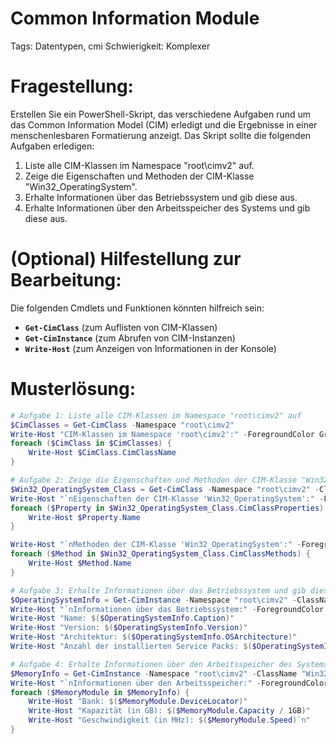 # Common Information Module

Tags: Datentypen, cmi
Schwierigkeit: Komplexer

# Fragestellung:

Erstellen Sie ein PowerShell-Skript, das verschiedene Aufgaben rund um das Common Information Model (CIM) erledigt und die Ergebnisse in einer menschenlesbaren Formatierung anzeigt. Das Skript sollte die folgenden Aufgaben erledigen:

1. Liste alle CIM-Klassen im Namespace "root\cimv2" auf.
2. Zeige die Eigenschaften und Methoden der CIM-Klasse "Win32_OperatingSystem".
3. Erhalte Informationen über das Betriebssystem und gib diese aus.
4. Erhalte Informationen über den Arbeitsspeicher des Systems und gib diese aus.

# (Optional) Hilfestellung zur Bearbeitung:

Die folgenden Cmdlets und Funktionen könnten hilfreich sein:

- **`Get-CimClass`** (zum Auflisten von CIM-Klassen)
- **`Get-CimInstance`** (zum Abrufen von CIM-Instanzen)
- **`Write-Host`** (zum Anzeigen von Informationen in der Konsole)

# Musterlösung:

```powershell
# Aufgabe 1: Liste alle CIM-Klassen im Namespace "root\cimv2" auf
$CimClasses = Get-CimClass -Namespace "root\cimv2"
Write-Host "CIM-Klassen im Namespace 'root\cimv2':" -ForegroundColor Green
foreach ($CimClass in $CimClasses) {
    Write-Host $CimClass.CimClassName
}

# Aufgabe 2: Zeige die Eigenschaften und Methoden der CIM-Klasse "Win32_OperatingSystem"
$Win32_OperatingSystem_Class = Get-CimClass -Namespace "root\cimv2" -ClassName "Win32_OperatingSystem"
Write-Host "`nEigenschaften der CIM-Klasse 'Win32_OperatingSystem':" -ForegroundColor Green
foreach ($Property in $Win32_OperatingSystem_Class.CimClassProperties) {
    Write-Host $Property.Name
}

Write-Host "`nMethoden der CIM-Klasse 'Win32_OperatingSystem':" -ForegroundColor Green
foreach ($Method in $Win32_OperatingSystem_Class.CimClassMethods) {
    Write-Host $Method.Name
}

# Aufgabe 3: Erhalte Informationen über das Betriebssystem und gib diese aus
$OperatingSystemInfo = Get-CimInstance -Namespace "root\cimv2" -ClassName "Win32_OperatingSystem"
Write-Host "`nInformationen über das Betriebssystem:" -ForegroundColor Green
Write-Host "Name: $($OperatingSystemInfo.Caption)"
Write-Host "Version: $($OperatingSystemInfo.Version)"
Write-Host "Architektur: $($OperatingSystemInfo.OSArchitecture)"
Write-Host "Anzahl der installierten Service Packs: $($OperatingSystemInfo.ServicePackMajorVersion)"

# Aufgabe 4: Erhalte Informationen über den Arbeitsspeicher des Systems und gib diese aus
$MemoryInfo = Get-CimInstance -Namespace "root\cimv2" -ClassName "Win32_PhysicalMemory"
Write-Host "`nInformationen über den Arbeitsspeicher:" -ForegroundColor Green
foreach ($MemoryModule in $MemoryInfo) {
    Write-Host "Bank: $($MemoryModule.DeviceLocator)"
    Write-Host "Kapazität (in GB): $($MemoryModule.Capacity / 1GB)"
    Write-Host "Geschwindigkeit (in MHz): $($MemoryModule.Speed)`n"
}
```